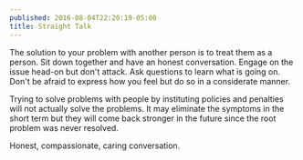 ```yaml
---
published: 2016-08-04T22:20:19-05:00
title: Straight Talk
---
```

The solution to your problem with another person is to treat them as a person. Sit down together and have an honest conversation. Engage on the issue head-on but don't attack. Ask questions to learn what is going on. Don't be afraid to express how you feel but do so in a considerate manner.

Trying to solve problems with people by instituting policies and penalties will not actually solve the problems. It may eliminate the symptoms in the short term but they will come back stronger in the future since the root problem was never resolved.

Honest, compassionate, caring conversation.
